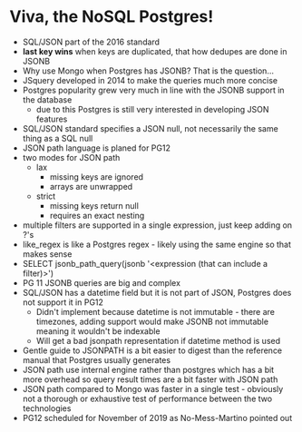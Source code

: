 # Viva, the NoSQL Postgres!
* SQL/JSON part of the 2016 standard
* **last key wins** when keys are duplicated, that how dedupes are done in JSONB
* Why use Mongo when Postgres has JSONB?  That is the question...
* JSquery developed in 2014 to make the queries much more concise
* Postgres popularity grew very much in line with the JSONB support in the database
	* due to this Postgres is still very interested in developing JSON features
* SQL/JSON standard specifies a JSON null, not necessarily the same thing as a SQL null
* JSON path language is planed for PG12
* two modes for JSON path
	* lax
		* missing keys are ignored
		* arrays are unwrapped
	* strict
		* missing keys return null
		* requires an exact nesting
* multiple filters are supported in a single expression, just keep adding on ?'s
* like_regex is like a Postgres regex - likely using the same engine so that makes sense
* SELECT jsonb_path_query(jsonb '<expression (that can include a filter)>')
* PG 11 JSONB queries are big and complex 
* SQL/JSON has a datetime field but it is not part of JSON, Postgres does not support it in PG12
	* Didn't implement because datetime is not immutable - there are timezones, adding support would make JSONB not immutable meaning it wouldn't be indexable
	* Will get a bad jsonpath representation if datetime method is used
* Gentle guide to JSONPATH is a bit easier to digest than the reference manual that Postgres usually generates
* JSON path use internal engine rather than postgres which has a bit more overhead so query result times are a bit faster with JSON path
* JSON path compared to Mongo was faster in a single test - obviously not a thorough or exhaustive test of performance between the two technologies
* PG12 scheduled for November of 2019 as No-Mess-Martino pointed out
